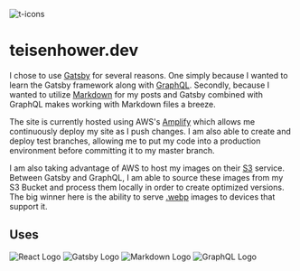 ![t-icons](https://s3.amazonaws.com/teisenhower.dev/readme-assets/T-icon.png)

# teisenhower.dev

I chose to use [Gatsby](https://www.gatsbyjs.org/) for several reasons. One simply because I wanted to learn the Gatsby framework along with [GraphQL](https://graphql.org/). Secondly, because I wanted to utilize [Markdown](https://daringfireball.net/projects/markdown/) for my posts and Gatsby combined with GraphQL makes working with Markdown files a breeze.

The site is currently hosted using AWS's [Amplify](https://aws.amazon.com/amplify/) which allows me continuously deploy my site as I push changes. I am also able to create and deploy test branches, allowing me to put my code into a production environment before committing it to my master branch.

I am also taking advantage of AWS to host my images on their [S3](https://aws.amazon.com/s3/) service. Between Gatsby and GraphQL, I am able to source these images from my S3 Bucket and process them locally in order to create optimized versions. The big winner here is the ability to serve [.webp](https://developers.google.com/speed/webp) images to devices that support it.

## Uses

![React Logo](https://s3.amazonaws.com/teisenhower.dev/readme-assets/React-icon.png)
![Gatsby Logo](https://s3.amazonaws.com/teisenhower.dev/readme-assets/Gatsby-icon.png)
![Markdown Logo](https://s3.amazonaws.com/teisenhower.dev/readme-assets/md-icon.png)
![GraphQL Logo](https://s3.amazonaws.com/teisenhower.dev/readme-assets/graphql-icon.png)
